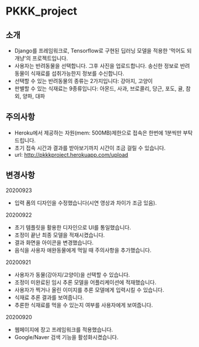 # PKKK_project

## 소개
  - Django를 프레임워크로, Tensorflow로 구현된 딥러닝 모델을 적용한 '먹어도 되개냥'의 프로젝트입니다.
  - 사용자는 반려동물을 선택합니다. 그후 사진을 업로드합니다. 송신한 정보로 반려 동물이 식재료를 섭취가능한지 정보를 수신합니다.
  - 선택할 수 있는 반려동물의 종류는 2가지입니다: 강아지, 고양이
  - 판별할 수 있는 식재료는 9종류입니다: 아몬드, 사과, 브로콜리, 당근, 포도, 귤, 참외, 양파, 대파
  
## 주의사항
  - Heroku에서 제공하는 자원(mem: 500MB)제한으로 접속은 한번에 1분씩만 부탁드립니다.
  - 초기 접속 시간과 결과를 받아보기까지 시간이 조금 걸릴 수 있습니다.
  - url: http://pkkkproject.herokuapp.com/upload
  
## 변경사항
  20200923
  - 입력 폼의 디자인을 수정했습니다(시연 영상과 차이가 조금 있음).
  
  20200922
  - 초기 템플릿을 활용한 디자인으로 UI를 통일했습니다.
  - 조정이 끝난 최종 모델을 적재시켰습니다.
  - 결과 화면을 아이콘을 변경했습니다.
  - 음식을 사용자 애완동물에게 먹일 때 주의사항을 추가했습니다.
  
  20200921 
  - 사용자가 동물(강아지/고양이)을 선택할 수 있습니다.
  - 조정이 미완료된 임시 추론 모델을 어플리케이션에 적재했습니다.
  - 사용자가 찍거나 올린 이미지를 추론 모델에게 입력시킬 수 있습니다.
  - 식재료 추론 결과를 보여줍니다.
  - 추론한 식재료를 먹을 수 있는지 여부를 사용자에게 보여줍니다.

  20200920
  - 웹페이지에 장고 프레임워크를 적용했습니다.
  - Google/Naver 검색 기능을 활성화시켰습니다.
